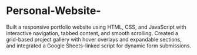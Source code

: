 # Personal-Website-
Built a responsive portfolio website using HTML, CSS, and JavaScript with interactive navigation, tabbed content, and smooth scrolling. Created a grid-based project gallery with hover overlays and expandable sections, and integrated a Google Sheets–linked script for dynamic form submissions. 
